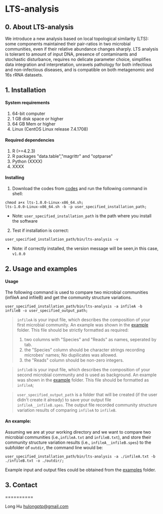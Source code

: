 # LTS-analysis

## 0. About LTS-analysis

We introduce a new analysis based on local topological similarity (LTS): some components maintained their pair-ratios in two microbial communities, even if their relative abundance changes sharply. LTS analysis is tolerant to amount of input DNA, presence of contaminants and stochastic disturbance, requires no delicate parameter choice, simplifies data integration and interpretation, unravels pathology for both infectious and non-infectious diseases, and is compatible on both metagenomic and 16s rRNA datasets. 


## 1. Installation

####	System requirements

1. 64-bit computer
2. 1 GB disk space or higher
3. 64 GB Mem or higher
4. Linux (CentOS Linux release 7.4.1708)

####	Required dependencies

1. R (>=4.2.3)
2. R packages "data.table","magrittr" and "optparse"
3. Python (XXXX)
4. XXXX

####	Installing

1. Download the codes from [codes](https://github.com/HuLong-BI/LTS-analysis/tree/master/codes) and run the following command in shell:

```
chmod a+x lts-1.0.0-Linux-x86_64.sh;
lts-1.0.0-Linux-x86_64.sh -b -p user_specified_installation_path;
```
* Note: `user_specified_installation_path` is the path where you install the software

2. Test if installation is correct:

```	
user_specified_installation_path/bin/lts-analysis -v
```
* Note: if correctly installed, the version message will be seen,in this case, `v1.0.0`


##	2. Usage and examples

#### Usage

The following command is used to compare two microbial communities (infileA and infileB) and get the community structure variations.

```
user_specified_installation_path/bin/lts-analysis -a infileA -b infileB -o user_specified_output_path;
```

>`infileA` is your input file, which describes the composition of your first microbial community. An example was shown in the [example](https://github.com/HuLong-BI/LTS-analysis/tree/master/examples) folder. This file should be strictly formatted as required: 
> 1. two columns with "Species" and "Reads" as names, seperated by tab.
> 2. the "Species" column should be character strings recording microbes' names; No dupilicates was allowed. 
> 3. the "Reads" column should be non-zero integers. 

>`infileB` is your input file, which describes the composition of your second microbial community and is used as background. An example was shown in the [example](https://github.com/HuLong-BI/LTS-analysis/tree/master/examples) folder. This file should be formatted as `infileA`;

>`user_specified_output_path` is a folder that will be created (if the user didn't create it already) to save your output file `infileA__infileB.spes`. The output file recorded community structure variation results of comparing `infileA` to `infileB`.


#### An example:

Assuming we are at your working directory and we want to compare two microbial communities (i.e.,`infileA.txt` and `infileB.txt`), and store their community structure variation results (i.e., `infileA__infileB.spes`) to the subfolder of `outdir`, the command line would be:
```
user_specified_installation_path/bin/lts-analysis -a ./infileA.txt -b ./infileB.txt -o ./outdir/;
```

Example input and output files could be obtained from the [examples](https://github.com/HuLong-BI/LTS-analysis/tree/master/examples) folder.


## 3. Contact
==========

Long Hu <hulongptp@gmail.com>
